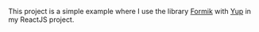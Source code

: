 This project is a simple example where I use the library [Formik](https://formik.org/) with [Yup](https://github.com/jquense/yup) in my ReactJS project.